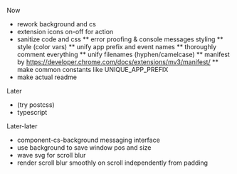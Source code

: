 Now
* rework background and cs
* extension icons on-off for action
* sanitize code and css
 ** error proofing & console messages styling
 ** style (color vars)
 ** unify app prefix and event names
 ** thoroughly comment everything
 ** unify filenames (hyphen/camelcase)
 ** manifest by https://developer.chrome.com/docs/extensions/mv3/manifest/
 ** make common constants like UNIQUE_APP_PREFIX
* make actual readme

Later
* (try postcss)
* typescript

Later-later
* component-cs-background messaging interface
* use background to save window pos and size
* wave svg for scroll blur
* render scroll blur smoothly on scroll independently from padding